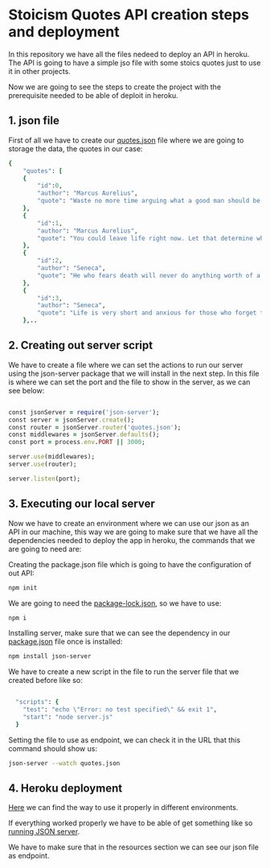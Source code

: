 # Stoicism Quotes API creation steps and deployment

In this repository we have all the files nedeed to deploy an API in heroku. The API is going to have a simple jso file with some stoics quotes just to use it in other projects.

Now we are going to see the steps to create the project with the prerequisite needed to be able of deploit in heroku.

## 1. json file

First of all we have to create our [quotes.json](./quotes.json) file where we are going to storage the data, the quotes in our case:

```ruby
{
    "quotes": [
    {
        "id":0,
        "author": "Marcus Aurelius",
        "quote": "Waste no more time arguing what a good man should be. Be One."
    },
    {
        "id":1,
        "author": "Marcus Aurelius",
        "quote": "You could leave life right now. Let that determine what you do and say and think."
    },
    {
        "id":2,
        "author": "Seneca",
        "quote": "He who fears death will never do anything worth of a man who is alive."
    },
    {
        "id":3,
        "author": "Seneca",
        "quote": "Life is very short and anxious for those who forget the past, neglect the present, and fear the future."
    },..

```

## 2. Creating out server script 

We have to create a file where we can set the actions to run our server using the json-server package that we will install in the next step. In this file is where we can set the port and the file to show in the server, as we can see below:

```ruby

const jsonServer = require('json-server');
const server = jsonServer.create();
const router = jsonServer.router('quotes.json');
const middlewares = jsonServer.defaults();
const port = process.env.PORT || 3000;

server.use(middlewares);
server.use(router);

server.listen(port);

```

## 3. Executing our local server

Now we have to create an environment where we can use our json as an API in our machine, this way we are going to make sure that we have all the dependencies needed to deploy the app in heroku, the commands that we are going to need are:

Creating the package.json file which is going to have the configuration of out API:

```sh
npm init

```

We are going to need the [package-lock.json](./package-lock.json), so we have to use:

```sh
npm i

```

Installing server, make sure that we can see the dependency in our [package.json](./package.json) file once is installed:

```sh
npm install json-server

```

We have to create a new script in the file to run the server file that we created before like so:

```ruby

  "scripts": {
    "test": "echo \"Error: no test specified\" && exit 1",
    "start": "node server.js"
  }

```

Setting the file to use as endpoint, we can check it in the URL that this command should show us:

```sh
json-server --watch quotes.json

```

## 4. Heroku deployment

[Here](https://devcenter.heroku.com/articles/heroku-cli) we can find the way to use it properly in different environments.

If everything worked properly we have to be able of get something like so 
[running JSON server](https://stoic-quotes-app.herokuapp.com/).

We have to make sure that in the resources section we can see our json file as endpoint.
